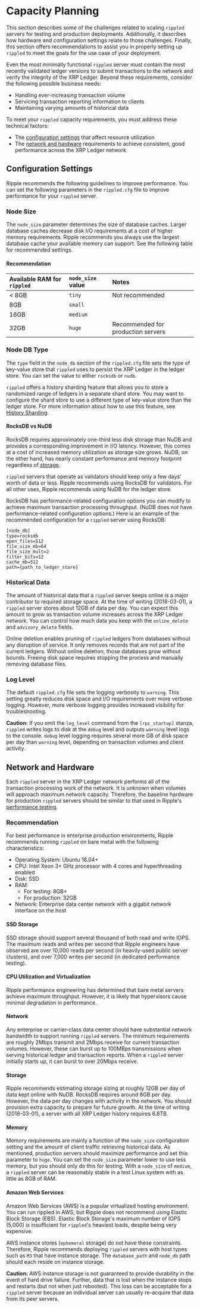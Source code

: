 # Capacity Planning

This section describes some of the challenges related to scaling `rippled` servers for testing and production deployments. Additionally, it describes how hardware and configuration settings relate to those challenges. Finally, this section offers recommendations to assist you in properly setting up `rippled` to meet the goals for the use case of your deployment.

Even the most minimally functional `rippled` server must contain the most recently validated ledger versions to submit transactions to the network and verify the integrity of the XRP Ledger. Beyond these requirements, consider the following possible business needs:

- Handling ever-increasing transaction volume
- Servicing transaction reporting information to clients
- Maintaining varying amounts of historical data

To meet your `rippled` capacity requirements, you must address these technical factors:

- The [configuration settings](#configuration-settings) that affect resource utilization
- The [network and hardware](#network-and-hardware) requirements to achieve consistent, good performance across the XRP Ledger network

## Configuration Settings

Ripple recommends the following guidelines to improve performance. You can set the following parameters in the `rippled.cfg` file to improve performance for your `rippled` server.

### Node Size

The `node_size` parameter determines the size of database caches. Larger database caches decrease disk I/O requirements at a cost of higher memory requirements. Ripple recommends you always use the largest database cache your available memory can support. See the following table for recommended settings.

#### Recommendation

| Available RAM for `rippled` | `node_size` value | Notes                              |
|:----------------------------|:------------------|:-----------------------------------|
| < 8GB                       | `tiny`            | Not recommended                    |
| 8GB                         | `small`           |                                    |
| 16GB                        | `medium`          |                                    |
| 32GB                        | `huge`            | Recommended for production servers |

### Node DB Type

The `type` field in the `node_db` section of the `rippled.cfg` file sets the type of key-value store that `rippled` uses to persist the XRP Ledger in the ledger store. You can set the value to either `rocksdb` or `nudb`.

`rippled` offers a history sharding feature that allows you to store a randomized range of ledgers in a separate shard store. You may want to configure the shard store to use a different type of key-value store than the ledger store. For more information about how to use this feature, see [History Sharding](https://ripple.com/build/history-sharding/#shard-store-configuration).


#### RocksDB vs NuDB
RocksDB requires approximately one-third less disk storage than NuDB and provides a corresponding improvement in I/O latency. However, this comes at a cost of increased memory utilization as storage size grows. NuDB, on the other hand, has nearly constant performance and memory footprint regardless of [storage](#storage).

`rippled` servers that operate as validators should keep only a few days' worth of data or less. Ripple recommends using RocksDB for validators. For all other uses, Ripple recommends using NuDB for the ledger store.

RocksDB has performance-related configuration options you can modify to achieve maximum transaction processing throughput. (NuDB does not have performance-related configuration options.) Here is an example of the recommended configuration for a `rippled` server using RocksDB:

```
[node_db]
type=rocksdb
open_files=512
file_size_mb=64
file_size_mult=2
filter_bits=12
cache_mb=512
path={path_to_ledger_store}
```

### Historical Data

The amount of historical data that a `rippled` server keeps online is a major contributor to required storage space. At the time of writing (2018-03-01), a `rippled` server stores about 12GB of data per day. You can expect this amount to grow as transaction volume increases across the XRP Ledger network. You can control how much data you keep with the `online_delete` and `advisory_delete` fields.

Online deletion enables pruning of `rippled` ledgers from databases without any disruption of service. It only removes records that are not part of the current ledgers. Without online deletion, those databases grow without bounds. Freeing disk space requires stopping the process and manually removing database files.

<!-- {# ***TODO***: Add link to online_delete section, when complete, per https://ripplelabs.atlassian.net/browse/DOC-1313  #} -->

### Log Level

The default `rippled.cfg` file sets the logging verbosity to `warning`. This setting greatly reduces disk space and I/O requirements over more verbose logging. However, more verbose logging provides increased visibility for troubleshooting.

**Caution:** If you omit the `log_level` command from the `[rpc_startup]` stanza, `rippled` writes logs to disk at the `debug` level and outputs `warning` level  logs to the console. `debug` level logging requires several more GB of disk space per day than `warning` level, depending on transaction volumes and client activity.

## Network and Hardware

Each `rippled` server in the XRP Ledger network performs all of the transaction processing work of the network. It is unknown when volumes will approach maximum network capacity. Therefore, the baseline hardware for production `rippled` servers should be similar to that used in Ripple's [performance testing](https://ripple.com/dev-blog/demonstrably-scalable-blockchain/).

### Recommendation

For best performance in enterprise production environments, Ripple recommends running `rippled` on bare metal with the following characteristics:

- Operating System: Ubuntu 16.04+
- CPU: Intel Xeon 3+ GHz processor with 4 cores and hyperthreading enabled
- Disk: SSD
- RAM:
	- For testing: 8GB+
	- For production: 32GB
- Network: Enterprise data center network with a gigabit network interface on the host

#### SSD Storage

SSD storage should support several thousand of both read and write IOPS. The maximum reads and writes per second that Ripple engineers have observed are over 10,000 reads per second (in heavily-used public server clusters), and over 7,000 writes per second (in dedicated performance testing).

#### CPU Utilization and Virtualization
Ripple performance engineering has determined that bare metal servers achieve maximum throughput. However, it is likely that hypervisors cause minimal degradation in performance.

#### Network

Any enterprise or carrier-class data center should have substantial network bandwidth to support running `rippled` servers. The minimum requirements are roughly 2Mbps transmit and 2Mbps receive for current transaction volumes. However, these can burst up to 100MBps transmissions when serving historical ledger and transaction reports. When a `rippled` server initially starts up, it can burst to over 20Mbps receive.

#### Storage

Ripple recommends estimating storage sizing at roughly 12GB per day of data kept online with NuDB. RocksDB requires around 8GB per day. However, the data per day changes with activity in the network. You should provision extra capacity to prepare for future growth. At the time of writing (2018-03-01), a server with all XRP Ledger history requires 6.8TB.

<!-- {# ***TODO: Update the dated storage consideration above, as needed. ***#} -->
<!-- {# ***TODO: DOC-1331 tracks: Create historic metrics that a user can use to derive what will be required. For ex, a chart with 1TB in 2014, 3TB in 2015, 7TB in 2018 ***#} -->

#### Memory

Memory requirements are mainly a function of the `node_size` configuration setting and the amount of client traffic retrieving historical data. As mentioned, production servers should maximize performance and set this parameter to `huge`.
You can set the `node_size` parameter lower to use less memory, but you should only do this for testing. With a `node_size` of `medium`, a `rippled` server can be reasonably stable in a test Linux system with as little as 8GB of RAM.

#### Amazon Web Services

Amazon Web Services (AWS) is a popular virtualized hosting environment. You can run rippled in AWS, but Ripple does not recommend using Elastic Block Storage (EBS). Elastic Block Storage's maximum number of IOPS (5,000) is insufficient for `rippled`'s heaviest loads, despite being very expensive.

AWS instance stores (`ephemeral` storage) do not have these constraints. Therefore, Ripple recommends deploying `rippled` servers with host types such as `M3` that have instance storage. The `database_path` and `node_db` path should each reside on instance storage.

**Caution:** AWS instance storage is not guaranteed to provide durability in the event of hard drive failure. Further, data that is lost when the instance stops and restarts (but not when just rebooted). This loss can be acceptable for a `rippled` server because an individual server can usually re-acquire that data from its peer servers.
